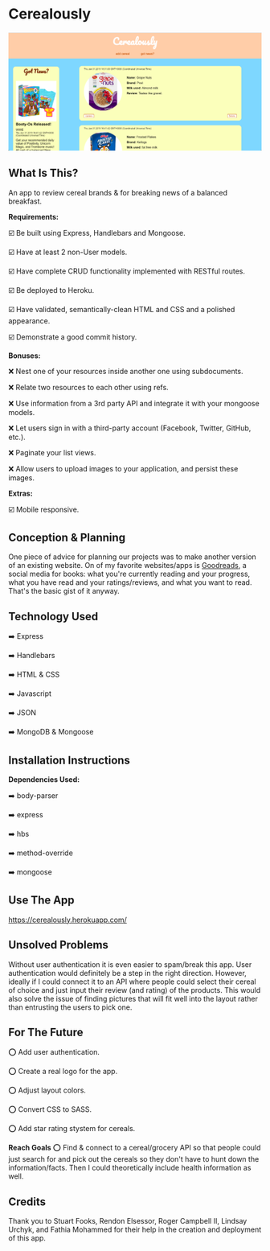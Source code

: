 # Cerealously

![ScreenShot](./planning/cereal_screenshot.png)

## What Is This?
An app to review cereal brands & for breaking news of a balanced breakfast.

__Requirements:__

:ballot_box_with_check: Be built using Express, Handlebars and Mongoose.

:ballot_box_with_check: Have at least 2 non-User models.

:ballot_box_with_check: Have complete CRUD functionality implemented with RESTful routes.

:ballot_box_with_check: Be deployed to Heroku.

:ballot_box_with_check: Have validated, semantically-clean HTML and CSS and a polished appearance.

:ballot_box_with_check: Demonstrate a good commit history.


__Bonuses:__

:x: Nest one of your resources inside another one using subdocuments.

:x: Relate two resources to each other using refs.

:x: Use information from a 3rd party API and integrate it with your mongoose models.

:x: Let users sign in with a third-party account (Facebook, Twitter, GitHub, etc.).

:x: Paginate your list views.

:x: Allow users to upload images to your application, and persist these images.


__Extras:__

:ballot_box_with_check: Mobile responsive.

## Conception & Planning

One piece of advice for planning our projects was to make another version of an existing website. On of my favorite websites/apps is <a href="https://www.goodreads.com/">Goodreads</a>, a social media for books: what you're currently reading and your progress, what you have read and your ratings/reviews, and what you want to read. That's the basic gist of it anyway.

## Technology Used
:arrow_right: Express

:arrow_right: Handlebars

:arrow_right: HTML & CSS

:arrow_right: Javascript

:arrow_right: JSON

:arrow_right: MongoDB & Mongoose


## Installation Instructions
__Dependencies Used:__

:arrow_right: body-parser

:arrow_right: express

:arrow_right: hbs

:arrow_right: method-override

:arrow_right: mongoose

## Use The App
https://cerealously.herokuapp.com/

## Unsolved Problems
Without user authentication it is even easier to spam/break this app. User authentication would definitely be a step in the right direction. However, ideally if I could connect it to an API where people could select their cereal of choice and just input their review (and rating) of the products. This would also solve the issue of finding pictures that will fit well into the layout rather than entrusting the users to pick one.

## For The Future
:o: Add user authentication.

:o: Create a real logo for the app.

:o: Adjust layout colors.

:o: Convert CSS to SASS.

:o: Add star rating stystem for cereals.

__Reach Goals__
:o: Find & connect to a cereal/grocery API so that people could just search for and pick out the cereals so they don't have to hunt down the information/facts. Then I could theoretically include health information as well.

## Credits
Thank you to Stuart Fooks, Rendon Elsessor, Roger Campbell II, Lindsay Urchyk, and Fathia Mohammed for their help in the creation and deployment of this app.